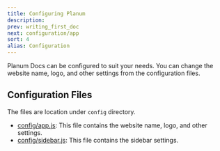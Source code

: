 ```yaml
---
title: Configuring Planum
description:
prev: writing_first_doc
next: configuration/app
sort: 4
alias: Configuration
---
```


Planum Docs can be configured to suit your needs. You can change the website name, logo, and other settings from the configuration files.

## Configuration Files

The files are location under `config` directory.

- [config/app.js](/configuration/app): This file contains the website name, logo, and other settings.
- [config/sidebar.js](/configuration/sidebar): This file contains the sidebar settings.
